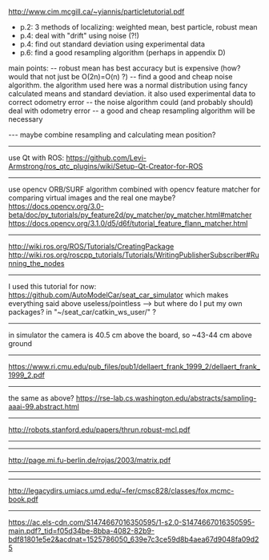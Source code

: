 http://www.cim.mcgill.ca/~yiannis/particletutorial.pdf

- p.2: 3 methods of localizing: weighted mean, best particle, robust mean
- p.4: deal with "drift" using noise (?!)
- p.4: find out standard deviation using experimental data
- p.6: find a good resampling algorithm (perhaps in appendix D)

main points: 
-- robust mean has best accuracy but is expensive (how? would that not just be O(2n)=O(n) ?)
-- find a good and cheap noise algorithm. the algorithm used here was a normal distribution using fancy calculated means and standard deviation. it also used experimental data to correct odometry error
-- the noise algorithm could (and probably should) deal with odometry error
-- a good and cheap resampling algorithm will be necessary

--- maybe combine resampling and calculating mean position?

--------------------------------------

use Qt with ROS:
https://github.com/Levi-Armstrong/ros_qtc_plugins/wiki/Setup-Qt-Creator-for-ROS

--------------------------------------

use opencv ORB/SURF algorithm combined with opencv feature matcher for comparing virtual images and the real one maybe?
https://docs.opencv.org/3.0-beta/doc/py_tutorials/py_feature2d/py_matcher/py_matcher.html#matcher
https://docs.opencv.org/3.1.0/d5/d6f/tutorial_feature_flann_matcher.html

--------------------------------------

http://wiki.ros.org/ROS/Tutorials/CreatingPackage
http://wiki.ros.org/roscpp_tutorials/Tutorials/WritingPublisherSubscriber#Running_the_nodes

--------------------------------------

I used this tutorial for now:
https://github.com/AutoModelCar/seat_car_simulator
which makes everything said above useless/pointless
--> but where do I put my own packages? in "~/seat_car/catkin_ws_user/" ?

--------------------------------------

in simulator the camera is 40.5 cm above the board, so ~43-44 cm above ground

--------------------------------------

https://www.ri.cmu.edu/pub_files/pub1/dellaert_frank_1999_2/dellaert_frank_1999_2.pdf

--------------------------------------
the same as above?
https://rse-lab.cs.washington.edu/abstracts/sampling-aaai-99.abstract.html

--------------------------------------

http://robots.stanford.edu/papers/thrun.robust-mcl.pdf

--------------------------------------
--------------------------------------

http://page.mi.fu-berlin.de/rojas/2003/matrix.pdf

--------------------------------------
--------------------------------------

http://legacydirs.umiacs.umd.edu/~fer/cmsc828/classes/fox.mcmc-book.pdf

--------------------------------------

https://ac.els-cdn.com/S1474667016350595/1-s2.0-S1474667016350595-main.pdf?_tid=f05d34be-8bba-4082-82b9-bdf81801e5e2&acdnat=1525786050_639e7c3ce59d8b4aea67d9048fa09d25


